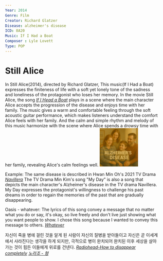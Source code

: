 ```yaml
---
Year: 2014
Genre: Film
Creator: Richard Glatzer
Disease: alzheimer's disease
ICD: 8A20
Music: If I Had a Boat
Composer : Lyle Lovett
Type: POP
---
```


# Still Alice

In Still Alice(2014), directed by Richard Glatzer, This music(If I Had a Boat) expresses the finiteness of life with a soft yet lonely tone of the sadness and loneliness of the protagonist who loses her memory.
In the movie Still Alice, the song [*If I Head a Boat*](https://youtu.be/SkFO1qIMeSE?si=oqHzL9WEzVLQ5Gar) plays in a scene where the main character Alice accepts the progression of the disease and enjoys time with her family.
The music gives a warm and comfortable feeling through the soft acoustic guitar performance, which makes listeners understand the comfort Alice feels with her family. And the calm and simple rhythm and melody of this music harmonize with the scene where Alice spends a drowsy time with her family, revealing Alice's calm feelings well.
<img src="./han_yoon_img.png.png" alt="description" style="width:25%;" /> 

Example: The same disease is described in Hwan Min Oh's 2021 TV Drama [*Navillera*](yeo_inwook.md) The TV Drama Min Kim's song "My Day" is also a song that depicts the main character's Alzheimer's disease in the TV drama Navillera. My Day expresses the protagonist's willingness to challenge his past dreams in order to regain the memories of the past that are gradually disappearing.

Oasis - whatever: The lyrics of this song convey a message that no matter what you do or say, it's okay, so live freely and don't live just showing what you want people to show. I chose this song because I wanted to convey this message to others. [*Whatever*](https://www.youtube.com/watch?v=ad9D41WzkEQ)

자신이 죽을 병에 걸린 것을 알게 된 사람이 자신의 질병을 받아들이고 자신은 곧 이세계에서 사라진다는 생각을 하게 되지만, 극적으로 병이 완치되어 완치된 이후 세상을 살아가는 것이 힘든 이들에게 위로를 건넨다.
[*Radiohead-How to disappear completely*](https://www.youtube.com/watch?v=6W6HhdqA95w)
[*노라조 - 형*](https://www.youtube.com/watch?v=GdAlyV7LSDA)
